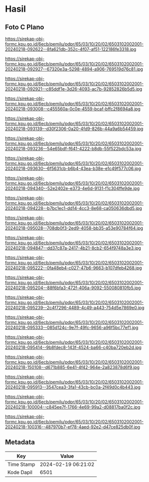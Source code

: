 # Hasil

## Foto C Plano

https://sirekap-obj-formc.kpu.go.id/6ecb/pemilu/pdpr/65/03/10/20/02/6503102002001-20240218-092622--8fa621db-352c-4f07-af51-122186fe3318.jpg

https://sirekap-obj-formc.kpu.go.id/6ecb/pemilu/pdpr/65/03/10/20/02/6503102002001-20240218-092927--67320e3a-5298-4894-a906-769519d76c81.jpg

https://sirekap-obj-formc.kpu.go.id/6ecb/pemilu/pdpr/65/03/10/20/02/6503102002001-20240218-092921--c85ddf1e-3d26-4093-ac7b-92852826b5d5.jpg

https://sirekap-obj-formc.kpu.go.id/6ecb/pemilu/pdpr/65/03/10/20/02/6503102002001-20240218-093008--c455560a-0c0e-4559-bcaf-bffc2f8694a8.jpg

https://sirekap-obj-formc.kpu.go.id/6ecb/pemilu/pdpr/65/03/10/20/02/6503102002001-20240218-093139--d30f2306-0a20-4fd9-826b-44a9a6b54459.jpg

https://sirekap-obj-formc.kpu.go.id/6ecb/pemilu/pdpr/65/03/10/20/02/6503102002001-20240218-093236--54e65bdf-f641-4222-b8db-55f522bdc53a.jpg

https://sirekap-obj-formc.kpu.go.id/6ecb/pemilu/pdpr/65/03/10/20/02/6503102002001-20240218-093630--6f5631cb-b6b4-43ea-b38e-e1c49f577c06.jpg

https://sirekap-obj-formc.kpu.go.id/6ecb/pemilu/pdpr/65/03/10/20/02/6503102002001-20240218-094340--52e2402e-e373-4e6d-9131-f1c304ffe9de.jpg

https://sirekap-obj-formc.kpu.go.id/6ecb/pemilu/pdpr/65/03/10/20/02/6503102002001-20240218-094228--b7bc1ec1-dd14-4cc3-8e68-ca050636dbd5.jpg

https://sirekap-obj-formc.kpu.go.id/6ecb/pemilu/pdpr/65/03/10/20/02/6503102002001-20240218-095028--708db0f3-2ed9-4058-bb35-a53e90784f64.jpg

https://sirekap-obj-formc.kpu.go.id/6ecb/pemilu/pdpr/65/03/10/20/02/6503102002001-20240218-094847--dd37c87a-2417-4b21-8cb2-654f9748a3e3.jpg

https://sirekap-obj-formc.kpu.go.id/6ecb/pemilu/pdpr/65/03/10/20/02/6503102002001-20240218-095222--0fa48eb4-c027-47b6-9663-b107dfeb4268.jpg

https://sirekap-obj-formc.kpu.go.id/6ecb/pemilu/pdpr/65/03/10/20/02/6503102002001-20240218-095204--88f6bfa3-472f-406a-9092-550080810fb5.jpg

https://sirekap-obj-formc.kpu.go.id/6ecb/pemilu/pdpr/65/03/10/20/02/6503102002001-20240218-095239--2c4f7296-4489-4c49-a443-754d5e7869e0.jpg

https://sirekap-obj-formc.kpu.go.id/6ecb/pemilu/pdpr/65/03/10/20/02/6503102002001-20240218-095333--085d124c-9e7f-49fc-9656-a96f5bc77ef1.jpg

https://sirekap-obj-formc.kpu.go.id/6ecb/pemilu/pdpr/65/03/10/20/02/6503102002001-20240218-095414--9b8fdec8-143f-4524-ba66-c40ba720eb2d.jpg

https://sirekap-obj-formc.kpu.go.id/6ecb/pemilu/pdpr/65/03/10/20/02/6503102002001-20240218-150108--d671b885-6e41-4f42-964e-2a823878d6f9.jpg

https://sirekap-obj-formc.kpu.go.id/6ecb/pemilu/pdpr/65/03/10/20/02/6503102002001-20240218-095913--3547cea3-3fa1-43cb-bc0a-2f49d0c4b443.jpg

https://sirekap-obj-formc.kpu.go.id/6ecb/pemilu/pdpr/65/03/10/20/02/6503102002001-20240218-100004--c845ee7f-1766-4e69-99a2-d08817ba0f2c.jpg

https://sirekap-obj-formc.kpu.go.id/6ecb/pemilu/pdpr/65/03/10/20/02/6503102002001-20240218-100316--487970b7-ef78-4aed-92e2-d47ce825db0f.jpg


## Metadata

| Key        | Value               |
| ---------- | ------------------- |
| Time Stamp | 2024-02-19 06:21:02 |
| Kode Dapil | 6501                |



